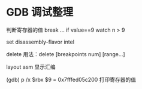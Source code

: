 # GDB 调试整理
判断寄存器的值
break ... if value==9
watch n > 9

set disassembly-flavor intel

delete
用法：delete [breakpoints num] [range...]

layout asm
显示汇编


(gdb) p /x $rbx
$9 = 0x7fffed05c200
打印寄存器的值
